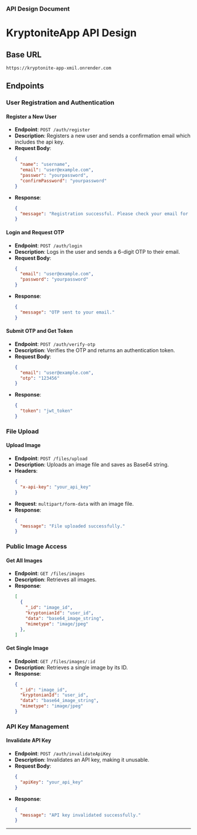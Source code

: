 ### API Design Document

# KryptoniteApp API Design

## Base URL

`https://kryptonite-app-xmil.onrender.com`

## Endpoints

### User Registration and Authentication

#### Register a New User

- **Endpoint**: `POST /auth/register`
- **Description**: Registers a new user and sends a confirmation email which includes the api key.
- **Request Body**:
  ```json
  {
    "name": "username",
    "email": "user@example.com",
    "passwor": "yourpassword",
    "confirmPassword": "yourpassword"
  }
  ```
- **Response**:
  ```json
  {
    "message": "Registration successful. Please check your email for confirmation."
  }
  ```
  
#### Login and Request OTP

- **Endpoint**: `POST /auth/login`
- **Description**: Logs in the user and sends a 6-digit OTP to their email.
- **Request Body**:
  ```json
  {
    "email": "user@example.com",
    "password": "yourpassword"
  }
  ```
- **Response**:
  ```json
  {
    "message": "OTP sent to your email."
  }
  ```

#### Submit OTP and Get Token

- **Endpoint**: `POST /auth/verify-otp`
- **Description**: Verifies the OTP and returns an authentication token.
- **Request Body**:
  ```json
  {
    "email": "user@example.com",
    "otp": "123456"
  }
  ```
- **Response**:
  ```json
  {
    "token": "jwt_token"
  }
  ```

### File Upload

#### Upload Image

- **Endpoint**: `POST /files/upload`
- **Description**: Uploads an image file and saves as Base64 string.
- **Headers**:
  ```json
  {
    "x-api-key": "your_api_key"
  }
  ```
- **Request**: `multipart/form-data` with an image file.
- **Response**:
  ```json
  {
    "message": "File uploaded successfully."
  }
  ```

### Public Image Access

#### Get All Images

- **Endpoint**: `GET /files/images`
- **Description**: Retrieves all images.
- **Response**:
  ```json
  [
    {
      "_id": "image_id",
      "kryptonianId": "user_id",
      "data": "base64_image_string",
      "mimetype": "image/jpeg"
    },
  ]
  ```

#### Get Single Image

- **Endpoint**: `GET /files/images/:id`
- **Description**: Retrieves a single image by its ID.
- **Response**:
  ```json
  {
    "_id": "image_id",
    "kryptonianId": "user_id",
    "data": "base64_image_string",
    "mimetype": "image/jpeg"
  }
  ```

### API Key Management

#### Invalidate API Key

- **Endpoint**: `POST /auth/invalidateApiKey`
- **Description**: Invalidates an API key, making it unusable.
- **Request Body**:
  ```json
  {
    "apiKey": "your_api_key"
  }
  ```
- **Response**:
  ```json
  {
    "message": "API key invalidated successfully."
  }
  ```

---